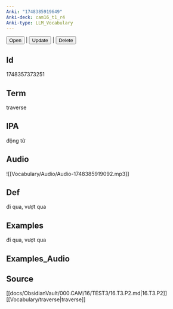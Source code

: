 ```yaml
---
Anki: "1748385919649"
Anki-deck: cam16_t1_r4
Anki-type: LLM_Vocabulary
---
```

<button class="anki-btn-open">Open</button> | <button class="anki-btn-update">Update</button> | <button class="anki-btn-delete">Delete</button>

## Id
 1748357373251
## Term
traverse
## IPA
động từ

## Audio
![[Vocabulary/Audio/Audio-1748385919092.mp3]]
## Def
đi qua, vượt qua
## Examples
đi qua, vượt qua
## Examples_Audio

## Source
 [[docs/ObsidianVault/000.CAM/16/TEST3/16.T3.P2.md|16.T3.P2]]
[[Vocabulary/traverse|traverse]]